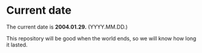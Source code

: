 # Current date

The current date is **2004.01.29.** (YYYY.MM.DD.)

This repository will be good when the world ends, so we will know how long it lasted.